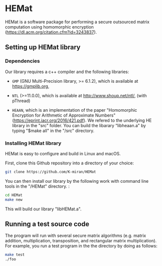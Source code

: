 # HEMat

HEMat is a software package for performing a secure outsourced matrix computation using homomorphic encryption (https://dl.acm.org/citation.cfm?id=3243837). 

## Setting up HEMat library 

### Dependencies

Our library requires a c++ compiler and the following libraries:

* `GMP` (GNU Multi-Precision library, >= 6.1.2), which is available at https://gmplib.org,

* `NTL`  (>=11.0.0), which is available at http://www.shoup.net/ntl/,  (with pThread)

* `HEAAN`,  which is an implementation of the paper "Homomorphic Encryption for Arithmetic of Approximate Numbers" (https://eprint.iacr.org/2016/421.pdf). We refered to the underlying HE library in the "src" folder. You can build the libarary “libheaan.a" by typing "$make all" in the "/src" directory.


### Installing HEMat library

HEMat is easy to configure and build in Linux and macOS. 

First, clone this Github repository into a directory of your choice:

```sh
git clone https://github.com/K-miran/HEMat
```

You can then install our library by the following work with command line tools in the "/HEMat" directory. :

```sh
cd HEMat
make new
```

This will build our library "libHEMat.a".  

## Running a test source code

The program will run with several secure matrix algorithms (e.g. matrix addition, multiplication, transposition, and rectangular matrix multiplication).  
For example, you run a test program in the the directory by doing as follows: 

```sh
make test
./foo 
```

